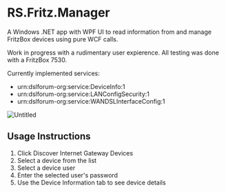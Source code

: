 # RS.Fritz.Manager
A Windows .NET app with WPF UI to read information from and manage FritzBox devices using pure WCF calls.

Work in progress with a rudimentary user expierence.
All testing was done with a FritzBox 7530.

Currently implemented services:
* urn:dslforum-org:service:DeviceInfo:1
* urn:dslforum-org:service:LANConfigSecurity:1
* urn:dslforum-org:service:WANDSLInterfaceConfig:1

![Untitled](https://user-images.githubusercontent.com/25006126/129746246-77dbc461-afdb-4df3-991b-3a6367bb5a45.png)

## Usage Instructions
1. Click Discover Internet Gateway Devices
2. Select a device from the list
3. Select a device user
4. Enter the selected user's password
5. Use the Device Information tab to see device details
